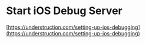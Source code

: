 # Start iOS Debug Server

[https://understruction.com/setting-up-ios-debugging](https://understruction.com/setting-up-ios-debugging)

